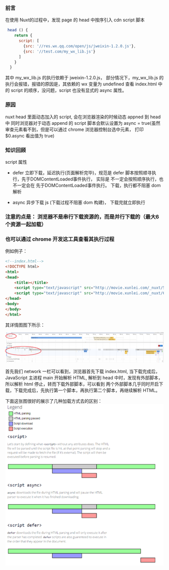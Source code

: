 ### 前言

在使用 Nuxt的过程中，发现 page 的 head 中按序引入 cdn script 脚本

```javascript
 head () {
    return {
      script: [
        {src: '//res.wx.qq.com/open/js/jweixin-1.2.0.js'},
        {src: '//test.com/my_wx_lib.js'}
      ]
    }    
  }
```
其中 my_wx_lib.js 的执行依赖于 jweixin-1.2.0.js， 部分情况下，my_wx_lib.js 的执行会报错，报错的原因是，其依赖的 wx 变量为 undefined
查看 index.html 中的 script 的顺序，没问题，script 也没有显式的 async 属性。


### 原因
nuxt head 里面动态加入的 script, 会在浏览器渲染的时候动态 appned 到 head 中
同时浏览器对于动态 append 的 script 脚本会默认设置为 async = true(虽然审查元素看不到，但是可以通过 chrome 浏览器控制台选中元素， 打印 $0.async 看出值为 true)


### 知识回顾
script 属性
- defer
立即下载，延迟执行(页面解析完毕)，规范是 defer 脚本按照顺寻执行，先于DOMContentLoaded事件执行， 实际是 不一定会按照顺序执行，也不一定会在 先于DOMContentLoaded事件执行。
下载，执行都不阻塞 dom 解析

- async
异步下载 js (下载过程不阻塞 dom 构建)， 下载完就立即执行

### 注意的点是： 浏览器不是串行下载资源的，而是并行下载的（最大6个资源一起加载）


### 也可以通过 chrome 开发这工具查看其执行过程
例如例子：  
```html
<!--index.html-->
<!DOCTYPE html>
<html>
<head>
	<title></title>
	<script type="text/javascript" src="http://movie.xunlei.com/_nuxt/564158f8ec2bf8fbad3b.js"></script>
	<script type="text/javascript" src="http://movie.xunlei.com/_nuxt/6fd73fb9a7e9c5a34625.js"></script>
</head>
<body>
</body>
</html>
```
其详情图图下所示：  

![](./images/script-load.png)  

首先我们 network 一栏可以看到，浏览器首先下载 index.html, 当下载完成后，JavaScript 主进程 main 开始解析 HTML, 解析到 head 中时，发现有外部脚本，所以解析 html 停止，转而下载外部脚本，可以看到
两个外部脚本几乎同时开启下载，下载完成后，先执行第一个脚本，再执行第二个脚本，再继续解析 HTML。  



下面这张图很好的展示了几种加载方式去的区别：
![](./images/load.png)


